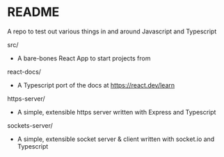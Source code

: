 # README

A repo to test out various things in and around Javascript and Typescript

src/

- A bare-bones React App to start projects from

react-docs/

- A Typescript port of the docs at <https://react.dev/learn>

https-server/

- A simple, extensible https server written with Express and Typescript

sockets-server/

- A simple, extensible socket server & client written with socket.io and Typescript
